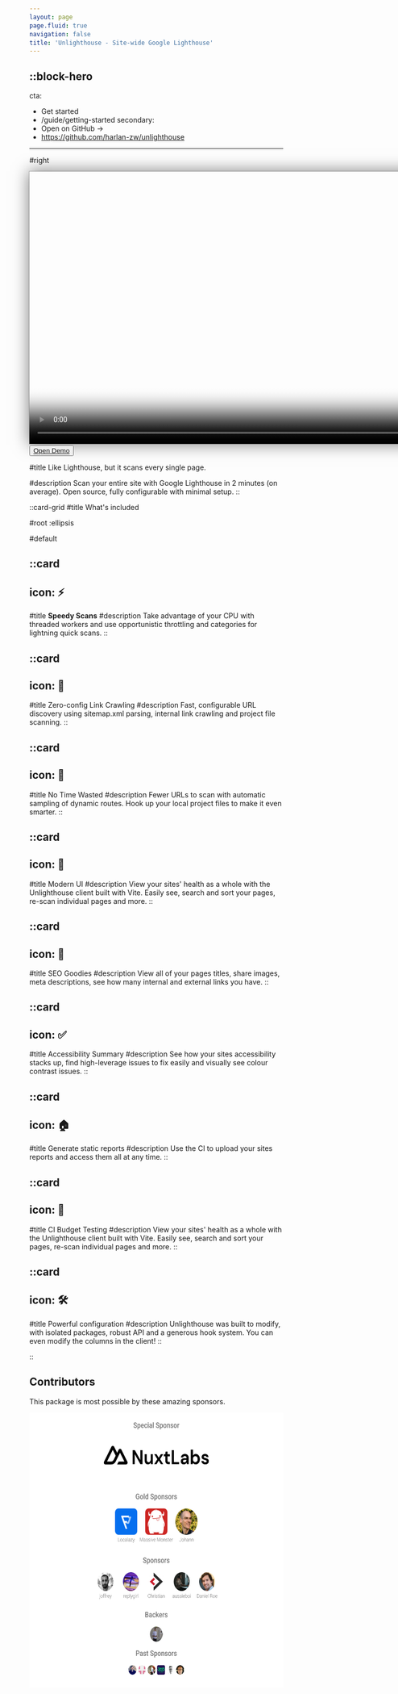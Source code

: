 ```yaml
---
layout: page
page.fluid: true
navigation: false
title: 'Unlighthouse - Site-wide Google Lighthouse'
---
```



::block-hero
---
cta:
  - Get started
  - /guide/getting-started
secondary:
  - Open on GitHub →
  - https://github.com/harlan-zw/unlighthouse
---

#right

<div class="relative h-full">
  <video width="960" height="540" autoplay loop muted poster="/screenshot.png" class="h-full max-w-full w-1822px rounded-xl z-1" style="object-fit: cover; box-shadow: rgb(0 0 0 / 20%) 0px 0px 0px 1px, rgb(0 0 0 / 50%) 0px 0px 30px 1px;">
    <source
      src="/demo.webm"
      type="video/webm"
    >
  </video>
  <button
    class="px-5 py-2 text-xl font-bold hover:no-underline font-medium rounded-md focus:outline-none focus-visible:ring-2 focus-visible:ring-white focus-visible:ring-opacity-75 absolute top-1/2 left-1/2 transform -translate-x-[50%] -translate-y-[50%] transition-all flex items-center bg-gradient-to-t from-sky-100 to-blue-100 text-blue-500  hover:(bg-green-700 scale-105) transform transition"
  >
    <a href="https://inspect.unlighthouse.dev/"
    target="_blank">Open Demo</a>
  </button>
</div>

#title
Like Lighthouse, but it scans every single page.

#description
Scan your entire site with Google Lighthouse in 2 minutes (on average). Open source, fully configurable with minimal setup. 
::


::card-grid
#title
What's included

#root
:ellipsis

#default

  ::card
  ---
  icon: ⚡
  ---
  #title
  **Speedy Scans**
  #description
  Take advantage of your CPU with threaded workers and use opportunistic throttling and categories for lightning quick scans.
  ::

  ::card
  ---
  icon: 🐞
  ---
  #title
  Zero-config Link Crawling
  #description
  Fast, configurable URL discovery using sitemap.xml parsing, internal link crawling and project file scanning.
  ::


  ::card
  ---
  icon: 🍣
  ---
  #title
  No Time Wasted
  #description
  Fewer URLs to scan with automatic sampling of dynamic routes. Hook up your local project files to make it even smarter.
  ::

  ::card
  ---
  icon: 🌈
  ---
  #title
  Modern UI
  #description
  View your sites' health as a whole with the Unlighthouse client built with Vite. Easily see, search and sort your pages, re-scan individual pages and more.
  ::

  ::card
  ---
  icon: 🍬️
  ---
  #title
  SEO Goodies
  #description
  View all of your pages titles, share images, meta descriptions, see how many internal and external links you have.
  ::

  ::card
  ---
  icon: ✅️
  ---
  #title
  Accessibility Summary
  #description
  See how your sites accessibility stacks up, find high-leverage issues to fix easily and visually see colour contrast issues.
  ::


  ::card
  ---
  icon: 🏠
  ---
  #title
  Generate static reports
  #description
  Use the CI to upload your sites reports and access them all at any time.
  ::

  ::card
  ---
  icon: 🤖
  ---
  #title
  CI Budget Testing
  #description
  View your sites' health as a whole with the Unlighthouse client built with Vite. Easily see, search and sort your pages, re-scan individual pages and more.
  ::
  
  ::card
  ---
  icon: 🛠
  ---
  #title
  Powerful configuration
  #description
  Unlighthouse was built to modify, with isolated packages, robust API and a generous hook system. You can even modify the columns in the client!
  ::

::


## Contributors

This package is most possible by these amazing sponsors.

<div class="text-center">
  <a href="https://raw.githubusercontent.com/harlan-zw/static/main/sponsors.svg">
    <img src="https://raw.githubusercontent.com/harlan-zw/static/main/sponsors.svg" width="800" height="545" style="margin: 0 auto;">
  </a>
</div>
